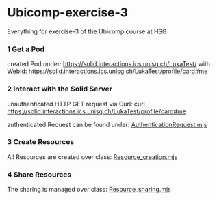 # Ubicomp-exercise-3
Everything for exercise-3 of the Ubicomp course at HSG

### 1 Get a Pod
created Pod under: https://solid.interactions.ics.unisg.ch/LukaTest/
with WebId: https://solid.interactions.ics.unisg.ch/LukaTest/profile/card#me

### 2 Interact with the Solid Server
unauthenticated HTTP GET request via Curl:
curl https://solid.interactions.ics.unisg.ch/LukaTest/profile/card#me

authenticated Request can be found under:
[AuthenticationRequest.mjs](AuthenticationRequest.mjs)

### 3 Create Resources
All Resources are created over class:
[Resource_creation.mjs](Resource_creation.mjs)

### 4 Share Resources
The sharing is managed over class:
[Resource_sharing.mjs](Resource_sharing.mjs)

